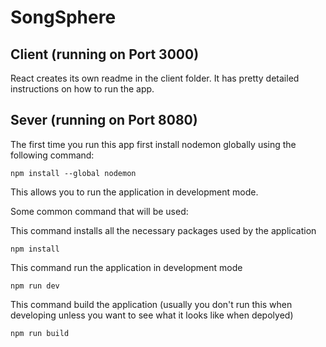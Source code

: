# SongSphere

## Client (running on Port 3000)

React creates its own readme in the client folder. It has pretty detailed instructions on how to run the app.

## Sever (running on Port 8080)

The first time you run this app first install nodemon globally using the following command:

```
npm install --global nodemon
```

This allows you to run the application in development mode.

Some common command that will be used:

This command installs all the necessary packages used by the application

```
npm install
```

This command run the application in development mode

```
npm run dev
```

This command build the application (usually you don't run this when developing unless you want to see what it looks like when depolyed)

```
npm run build
```
